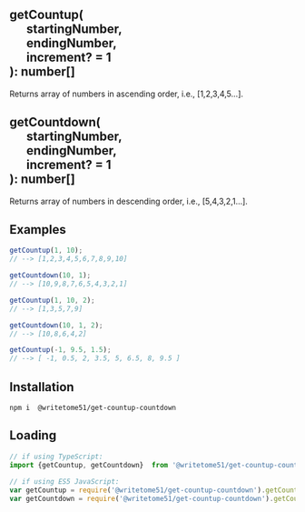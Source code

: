 ## getCountup(<br>&nbsp;&nbsp;&nbsp;&nbsp;&nbsp;&nbsp;startingNumber,<br>&nbsp;&nbsp;&nbsp;&nbsp;&nbsp;&nbsp;endingNumber,<br>&nbsp;&nbsp;&nbsp;&nbsp;&nbsp;&nbsp;increment? = 1<br>): number[]  
Returns array of numbers in ascending order, i.e., [1,2,3,4,5...]. 

## getCountdown(<br>&nbsp;&nbsp;&nbsp;&nbsp;&nbsp;&nbsp;startingNumber,<br>&nbsp;&nbsp;&nbsp;&nbsp;&nbsp;&nbsp;endingNumber,<br>&nbsp;&nbsp;&nbsp;&nbsp;&nbsp;&nbsp;increment? = 1<br>): number[]  
Returns array of numbers in descending order, i.e., [5,4,3,2,1...].


## Examples
```js
getCountup(1, 10);
// --> [1,2,3,4,5,6,7,8,9,10]

getCountdown(10, 1);
// --> [10,9,8,7,6,5,4,3,2,1]

getCountup(1, 10, 2);
// --> [1,3,5,7,9]

getCountdown(10, 1, 2);
// --> [10,8,6,4,2]

getCountup(-1, 9.5, 1.5);
// --> [ -1, 0.5, 2, 3.5, 5, 6.5, 8, 9.5 ]
```

## Installation
`npm i  @writetome51/get-countup-countdown`

## Loading
```ts
// if using TypeScript:
import {getCountup, getCountdown}  from '@writetome51/get-countup-countdown';
    
// if using ES5 JavaScript:
var getCountup = require('@writetome51/get-countup-countdown').getCountup;
var getCountdown = require('@writetome51/get-countup-countdown').getCountdown;
```

